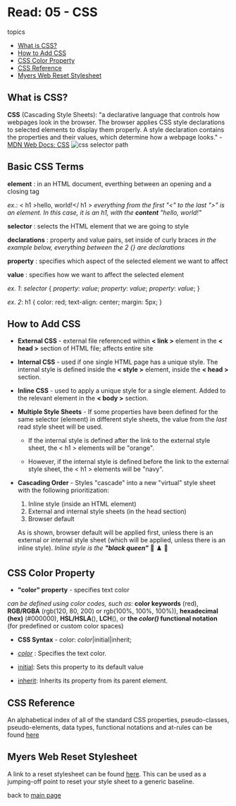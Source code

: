 # Read: 05 - CSS

 topics

* [What is CSS?](https://developer.mozilla.org/en-US/docs/Learn/CSS/First_steps/What_is_CSS)
* [How to Add CSS](https://www.w3schools.com/css/css_howto.asp)
* [CSS Color Property](https://www.w3schools.com/cssref/pr_text_color.asp)
* [CSS Reference](https://developer.mozilla.org/en-US/docs/Web/CSS/Reference)
* [Myers Web Reset Stylesheet](https://meyerweb.com/eric/tools/css/reset/)

## What is CSS?

 **CSS** (Cascading Style Sheets): "a declarative language that controls how webpages look in the browser. The browser applies CSS style declarations to selected elements to display them properly. A style declaration contains the properties and their values, which determine how a webpage looks."
    - [MDN Web Docs: CSS](https://developer.mozilla.org/en-US/docs/Glossary/CSS)
    ![css selector path](https://res.cloudinary.com/practicaldev/image/fetch/s--Uvc4p-Vs--/c_imagga_scale,f_auto,fl_progressive,h_900,q_auto,w_1600/https://dev-to-uploads.s3.amazonaws.com/uploads/articles/edojfcbz6sr7j0b2l6v1.jpg)

## Basic CSS Terms

 **element** : in an HTML document, everthing between an opening and a closing tag

 *ex.*: < h1 >hello, world!</ h1 >
 *everything from the first "<" to the last ">" is an element. In this case, it is an h1, with the **content** "hello, world!"*

 **selector** : selects the HTML element that we are going to style

 **declarations** : property and value pairs, set inside of curly braces
 *in the example below, everything between the 2 {} are declarations*

 **property** : specifies which aspect of the selected element we want to affect

 **value** : specifies how we want to affect the selected element

*ex. 1*:
*selector* {
*property*: *value*;
*property*: *value*;
*property*: *value*;
}

*ex. 2*:
h1 {
    color: red;
    text-align: center;
    margin: 5px;
}

## How to Add CSS

* **External CSS** - external file referenced within **< link >** element in the **< head >** section of HTML file; affects entire site

* **Internal CSS** - used if one single HTML page has a unique style. The internal style is defined inside the **< style >** element, inside the **< head >** section.

* **Inline CSS** - used to apply a unique style for a single element. Added to the relevant element in the **< body >** section.

* **Multiple Style Sheets** - If some properties have been defined for the same selector (element) in different style sheets, the value from the *last* read style sheet will be used.
  * If the internal style is defined after the link to the external style sheet, the < h1 > elements will be "orange".

  * However, if the internal style is defined before the link to the external style sheet, the < h1 > elements will be "navy".

* **Cascading Order** - Styles "cascade" into a new "virtual" style sheet with the following prioritization:
  1. Inline style (inside an HTML element)
  2. External and internal style sheets (in the head section)
  3. Browser default

  As is shown, browser default will be applied first, unless there is an external or internal style sheet (which will be applied, unless there is an inline style).
  *Inline style is the __"black queen"__* 👑 ♟️ 👸

## CSS Color Property

* **"color" property** - specifies text color

*can be defined using color codes, such as:* **color keywords** (red), **RGB/RGBA** (rgb(120, 80, 200) or rgb(100%, 100%, 100%)), **hexadecimal (hex)** (#000000), **HSL/HSLA**(), **LCH**(), or **the _color()_ functional notation** (for predefined or custom color spaces)

* **CSS Syntax** - color: *color*|initial|inherit;

* *[color](https://www.w3schools.com/cssref/css_colors_legal.asp)* : Specifies the text color.
* [initial](https://www.w3schools.com/cssref/css_initial.asp): Sets this property to its default value
* [inherit](https://www.w3schools.com/cssref/css_inherit.asp): Inherits its property from its parent element.

## CSS Reference

An alphabetical index of all of the standard CSS properties, pseudo-classes, pseudo-elements, data types, functional notations and at-rules can be found [here](https://developer.mozilla.org/en-US/docs/Web/CSS/Reference)

## Myers Web Reset Stylesheet

A link to a reset stylesheet can be found [here](https://meyerweb.com/eric/tools/css/reset/).
This can be used as a jumping-off point to reset your style sheet to a generic baseline.

back to [main page](README.md)
